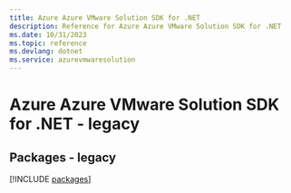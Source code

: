 ```yaml
---
title: Azure Azure VMware Solution SDK for .NET
description: Reference for Azure Azure VMware Solution SDK for .NET
ms.date: 10/31/2023
ms.topic: reference
ms.devlang: dotnet
ms.service: azurevmwaresolution
---
```

# Azure Azure VMware Solution SDK for .NET - legacy
## Packages - legacy
[!INCLUDE [packages](azure-vmware-solution-index.md)]
